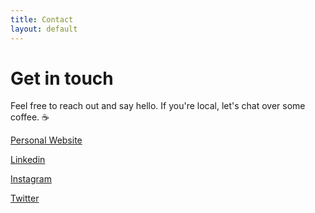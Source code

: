 ```yaml
---
title: Contact
layout: default
---
```


# Get in touch
Feel free to reach out and say hello. If you're local, let's chat over some coffee. ☕️

[Personal Website](https://chriscelaya.xyz)

[Linkedin](https://www.linkedin.com/in/christophercelaya/)

[Instagram](https://www.instagram.com/chriscelaya/)

[Twitter](https://www.twitter.com/Im_Mr_Chris/)
